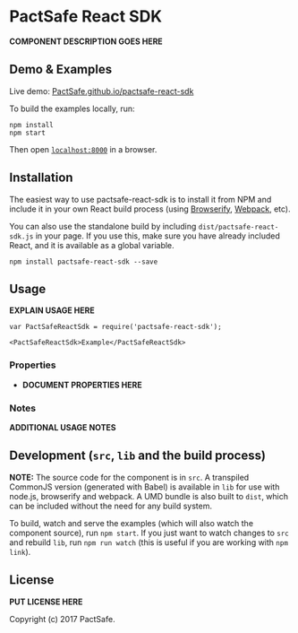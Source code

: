 # PactSafe React SDK

__COMPONENT DESCRIPTION GOES HERE__


## Demo & Examples

Live demo: [PactSafe.github.io/pactsafe-react-sdk](http://PactSafe.github.io/pactsafe-react-sdk/)

To build the examples locally, run:

```
npm install
npm start
```

Then open [`localhost:8000`](http://localhost:8000) in a browser.


## Installation

The easiest way to use pactsafe-react-sdk is to install it from NPM and include it in your own React build process (using [Browserify](http://browserify.org), [Webpack](http://webpack.github.io/), etc).

You can also use the standalone build by including `dist/pactsafe-react-sdk.js` in your page. If you use this, make sure you have already included React, and it is available as a global variable.

```
npm install pactsafe-react-sdk --save
```


## Usage

__EXPLAIN USAGE HERE__

```
var PactSafeReactSdk = require('pactsafe-react-sdk');

<PactSafeReactSdk>Example</PactSafeReactSdk>
```

### Properties

* __DOCUMENT PROPERTIES HERE__

### Notes

__ADDITIONAL USAGE NOTES__


## Development (`src`, `lib` and the build process)

**NOTE:** The source code for the component is in `src`. A transpiled CommonJS version (generated with Babel) is available in `lib` for use with node.js, browserify and webpack. A UMD bundle is also built to `dist`, which can be included without the need for any build system.

To build, watch and serve the examples (which will also watch the component source), run `npm start`. If you just want to watch changes to `src` and rebuild `lib`, run `npm run watch` (this is useful if you are working with `npm link`).

## License

__PUT LICENSE HERE__

Copyright (c) 2017 PactSafe.

